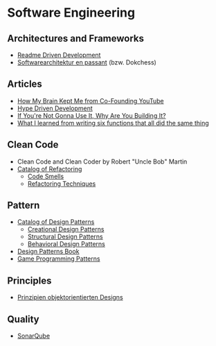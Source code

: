 # Software Engineering

## Architectures and Frameworks

- [Readme Driven Development](https://tom.preston-werner.com/2010/08/23/readme-driven-development.html)
- [Softwarearchitektur en passant](https://www.dokchess.de) (bzw. Dokchess)

## Articles

- [How My Brain Kept Me from Co-Founding YouTube](https://prog21.dadgum.com/39.html)
- [Hype Driven Development](https://blog.daftcode.pl/hype-driven-development-3469fc2e9b22)
- [If You're Not Gonna Use It, Why Are You Building It?](https://prog21.dadgum.com/94.html)
- [What I learned from writing six functions that all did the same thing](https://www.freecodecamp.org/news/what-i-learned-from-writing-six-functions-that-all-did-the-same-thing-b38fd48f0d55/)

## Clean Code

- Clean Code and Clean Coder by Robert "Uncle Bob" Martin
- [Catalog of Refactoring](https://refactoring.guru/refactoring/catalog)
  - [Code Smells](https://refactoring.guru/refactoring/smells)
  - [Refactoring Techniques](https://refactoring.guru/refactoring/techniques)

## Pattern

- [Catalog of Design Patterns](https://refactoring.guru/design-patterns/catalog)
  - [Creational Design Patterns](https://refactoring.guru/design-patterns/creational-patterns)
  - [Structural Design Patterns](https://refactoring.guru/design-patterns/structural-patterns)
  - [Behavioral Design Patterns](https://refactoring.guru/design-patterns/behavioral-patterns)
- [Design Patterns Book](http://wiki.c2.com/?DesignPatternsBook)
- [Game Programming Patterns](http://gameprogrammingpatterns.com/contents.html)

## Principles

- [Prinzipien objektorientierten Designs](https://de.wikipedia.org/wiki/Prinzipien_objektorientierten_Designs)

## Quality

- [SonarQube](https://www.sonarqube.org)
